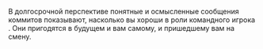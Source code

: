 В долгосрочной перспективе понятные и осмысленные сообщения коммитов показывают, насколько вы хороши в роли командного  игрока . Они пригодятся в будущем и вам самому, и пришедшему вам на смену.